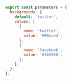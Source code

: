 ```js filename=".storybook/preview.js" renderer="common" language="js"
export const parameters = {
  backgrounds: {
    default: 'twitter',
    values: [
      {
        name: 'twitter',
        value: '#00aced',
      },
      {
        name: 'facebook',
        value: '#3b5998',
      },
    ],
  },
};
```
